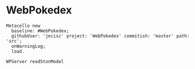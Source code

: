 # WebPokedex

```Smalltalk
Metacello new 
  baseline: #WebPokedex;
  githubUser: 'jecisc' project: 'WebPokedex' commitish: 'master' path: 'src';
  onWarningLog;
  load.

WPServer readStonModel
```
